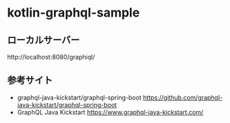 # kotlin-graphql-sample

## ローカルサーバー
http://localhost:8080/graphiql/

## 参考サイト

- graphql-java-kickstart/graphql-spring-boot https://github.com/graphql-java-kickstart/graphql-spring-boot
- GraphQL Java Kickstart https://www.graphql-java-kickstart.com/